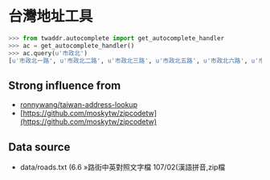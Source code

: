 # 台灣地址工具

```Python
>>> from twaddr.autocomplete import get_autocomplete_handler
>>> ac = get_autocomplete_handler()
>>> ac.query(u'市政北')
[u'市政北一路', u'市政北二路', u'市政北三路', u'市政北五路', u'市政北六路', u'市政北七路']
```

## Strong influence from
- [ronnywang/taiwan-address-lookup](https://github.com/ronnywang/taiwan-address-lookup)
- [https://github.com/moskytw/zipcodetw](https://github.com/moskytw/zipcodetw)


## Data source
- data/roads.txt (6.6 »路街中英對照文字檔 107/02(漢語拼音,zip檔
